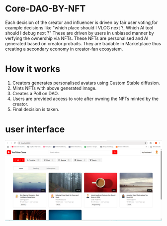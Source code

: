 # Core-DAO-BY-NFT
Each decision of the creator and influencer is driven by fair user voting,for example decisions like "which place should I VLOG next ?, Which AI tool should I debug next ?" These are driven by users in unbiased manner by verfying the ownership via NFTs. These NFTs are personalised and AI generated based on creator protraits. They are tradable in Marketplace thus creating a secondary economy in creator-fan ecosystem. 

# How it works
1. Creators generates personalised avatars using Custom Stable diffusion.
2. Mints NFTs with above generated image.
3. Creates a Poll on DAO.
4. Users are provided access to vote after owning the NFTs minted by the creator.
5. Final decision is taken.

# user interface
![Landing Page](img/hp.png)

